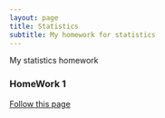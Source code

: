 ```yaml
---
layout: page
title: Statistics
subtitle: My homework for statistics
---
```


My statistics homework

### HomeWork 1

[Follow this page](homework/homework1.md)

